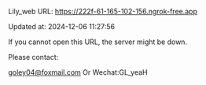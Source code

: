Lily_web URL: https://222f-61-165-102-156.ngrok-free.app

Updated at: 2024-12-06 11:27:56

If you cannot open this URL, the server might be down.

Please contact: 

goley04@foxmail.com Or Wechat:GL_yeaH